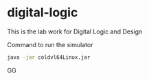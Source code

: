 # digital-logic
This is the lab work for Digital Logic and Design

Command to run the simulator

```bash
java -jar coldvl64Linux.jar
```

GG
